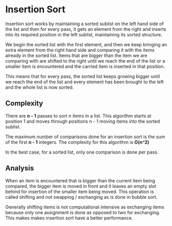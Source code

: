 # Insertion Sort
Insertion sort works by maintaining a sorted sublist on the left hand side of the list
and then for every pass, it gets an element from the right and inserts into its required
position in the left sublist, maintaining its sorted structure.

We begin the sorted list with the first element, and then we keep bringing an extra element from the right
hand side and comparing it with the items already in the sorted list. Items that are bigger than the item we are
comparing with are shifted to the right until we reach the end of the list or a smaller item is encountered and
the carried item is inserted in that position.

This means that for every pass, the sorted list keeps growing bigger until we reach the end of the list
and every element has been brought to the left and the whole list is now sorted.

## Complexity
There are **n - 1** passes to sort *n* items in a list. This algorithm starts
at position 1 and moves through positions n - 1 moving items into the sorted
sublist.

The maximum number of comparisons done for an insertion sort is the sum of the
first **n - 1** integers. The complexity for this algorithm is **O(n^2)**

In the best case, for a sorted list, only one comparison is done per pass.

## Analysis
When an item is encountered that is bigger than the current item being
compared, the bigger item is moved in front and it leaves an empty slot behind for
insertion of the smaller item being moved. This operation is called shifting and not
swapping / exchanging as is done in bubble sort.

Generally shifting items is not computational intensive as exchanging items because
only one assignment is done as opposed to two for exchanging. This makes
makes insertion sort have a better performance.
